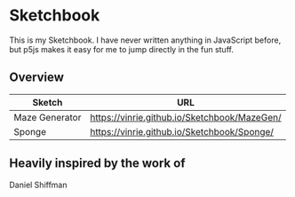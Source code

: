 # Sketchbook
This is my Sketchbook. I have never written anything in JavaScript before, but p5js makes it easy for me to jump directly in the fun stuff.


## Overview


| Sketch          | URL           |
| -------------   | ------------- |
| Maze Generator  |  https://vinrie.github.io/Sketchbook/MazeGen/ |
| Sponge    | https://vinrie.github.io/Sketchbook/Sponge/  |



## Heavily inspired by the work of
Daniel Shiffman



